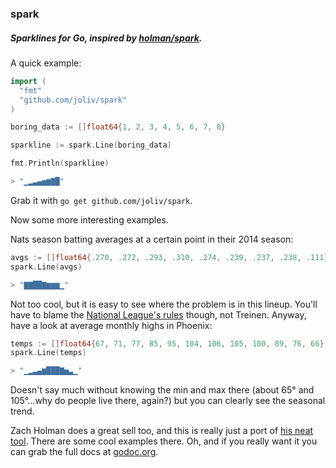 ### spark

##### Sparklines for Go, inspired by [holman/spark](https://github.com/holman/spark).

A quick example:

```go
import (
  "fmt"
  "github.com/joliv/spark"
)

boring_data := []float64{1, 2, 3, 4, 5, 6, 7, 8}

sparkline := spark.Line(boring_data)

fmt.Println(sparkline)

> "▁▂▃▄▅▆▇█"

```

Grab it with ```go get github.com/joliv/spark```.

Now some more interesting examples.

Nats season batting averages at a certain point in their 2014 season:

```go
avgs := []float64{.270, .272, .293, .310, .274, .239, .237, .238, .111}
spark.Line(avgs)

> "▇▇██▇▆▆▆▁"
```

Not too cool, but it is easy to see where the problem is in this lineup. You'll have to blame the [National League's rules](http://en.wikipedia.org/wiki/Designated_hitter) though, not Treinen. Anyway, have a look at average monthly highs in Phoenix:

```go
temps := []float64{67, 71, 77, 85, 95, 104, 106, 105, 100, 89, 76, 66}
spark.Line(temps)

> "▁▂▃▄▆███▇▅▃▁"
```

Doesn't say much without knowing the min and max there (about 65° and 105°...why do people live there, again?) but you can clearly see the seasonal trend.

Zach Holman does a great sell too, and this is really just a port of [his neat tool](https://github.com/holman/spark). There are some cool examples there. Oh, and if you really want it you can grab the full docs at [godoc.org](http://godoc.org/github.com/joliv/spark).
